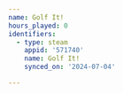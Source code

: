 ```yaml
---
name: Golf It!
hours_played: 0
identifiers:
  - type: steam
    appid: '571740'
    name: Golf It!
    synced_on: '2024-07-04'

---
```

